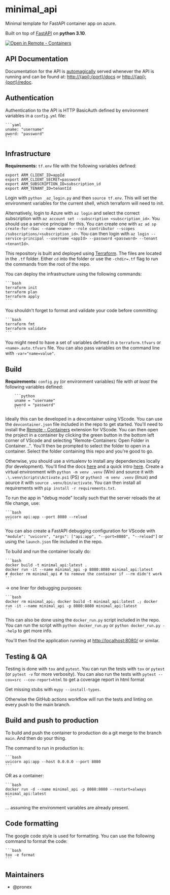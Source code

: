 # minimal_api

Minimal template for FastAPI container app on azure.

Built on top of [FastAPI](https://fastapi.tiangolo.com/) on **python 3.10**.

[
    ![Open in Remote - Containers](
        https://img.shields.io/static/v1?label=Remote%20-%20Containers&message=Open&color=blue&logo=visualstudiocode
    )
](
    https://vscode.dev/redirect?url=vscode://ms-vscode-remote.remote-containers/cloneInVolume?url=https://github.com/Pronex/minimal_api
)

## API Documentation

Documentation for the API is [automagically](https://fastapi.tiangolo.com/tutorial/first-steps/#interactive-api-docs) served whenever the API is running and can be found at: [http://{api}:{port}/docs](http://{api}:{port}/docs) or [http://{api}:{port}/redoc](http://{api}:{port}/redoc).

## Authentication

Authentication to the API is HTTP BasicAuth defined by environment variables in a `config.yml` file:

    ```yaml
    uname: "username"
    pword: "password"
    ```

## Infrastructure

**Requirements:** `tf.env` file with the following variables defined:

    export ARM_CLIENT_ID=appId
    export ARM_CLIENT_SECRET=password
    export ARM_SUBSCRIPTION_ID=subscription_id
    export ARM_TENANT_ID=tenantId

Login with `python _az_login.py` and then `source tf.env`. This will set the environment variables for the current shell, which terraform will need to init.

Alternatively, login to Azure with `az login` and select the correct subscription with `az account set --subscription <subscription_id>`. You should use a service principal for this. You can create one with `az ad sp create-for-rbac --name <name> --role contributor --scopes /subscriptions/<subscription_id>`. You can then login with `az login --service-principal --username <appId> --password <password> --tenant <tenantId>`.

This repository is built and deployed using [Terraform](https://www.terraform.io/). The files are located in the `.tf` folder. Either `cd` into the folder or use the `-chdir=.tf` flag to run the commands from the root of the repo.

You can deploy the infrastructure using the following commands:

    ```bash
    terraform init
    terraform plan
    terraform apply
    ```

You shouldn't forget to format and validate your code before committing:

    ```bash
    terraform fmt
    terraform validate
    ```

You might need to have a set of variables defined in a `terraform.tfvars` or `<name>.auto.tfvars` file. You can also pass variables on the command line with `-var="name=value"`.

## Build

**Requirements:** `config.py` (or environment variables) file with *at least* the following variables defined:

        ```python
        uname = "username"
        pword = "password"
        ```

Ideally this can be developed in a devcontainer using VScode. You can use the `devcontainer.json` file included in the repo to get started. You'll need to install the [Remote - Containers](https://marketplace.visualstudio.com/items?itemName=ms-vscode-remote.remote-containers) extension for VScode. You can then open the project in a container by clicking the green button in the bottom left corner of VScode and selecting "Remote-Containers: Open Folder in Container...". You'll then be prompted to select the folder to open in a container. Select the folder containing this repo and you're good to go.

Otherwise, you should use a virtualenv to install any dependencies locally (for development). You'll find the docs [here](https://docs.python.org/3/library/venv.html) and a quick intro [here](https://realpython.com/python-virtual-environments-a-primer/#what-is-a-virtual-environment). Create a virtual environment with `python -m venv .venv` (Win) and source it with `.\.venv\Scripts\Activate.ps1` (PS) or `python3 -m venv .venv` (linux) and aource it with `source .venv/bin/activate`. You can then install all requirements with `pip install -r requirements.txt`.

To run the app in "debug mode" locally such that the server reloads the at file change, use:

    ```bash
    uvicorn api:app --port 8080 --reload
    ```

You can also create a FastAPI debugging configuration for VScode with `"module": "uvicorn", "args": ["api:app", "--port=8080", "--reload"]` or using the `launch.json` file included in the repo.

To build and run the container locally do:

    ```bash
    docker build -t minimal_api:latest .
    docker run -it --name minimal_api -p 8080:8080 minimal_api:latest
    # docker rm minimal_api # to remove the container if --rm didn't work
    ```

-> one liner for debugging purposes:

    ```bash
    docker rm minimal_api; docker build -t minimal_api:latest .; docker run -it --name minimal_api -p 8080:8080 minimal_api:latest
    ```

This can also be done using the `docker_run.py` script included in the repo. You can run the script with `python docker_run.py` or `python docker_run.py --help` to get more info.

You'll then find the application running at [http://localhost:8080/](http://localhost:8080/) or similar.

## Testing & QA

Testing is done with `tox` and `pytest`. You can run the tests with `tox` or `pytest` (or `pytest -v` for more verbosity). You can also run the tests with `pytest --cov=src --cov-report=html` to get a coverage report in html format

Get missing stubs with `mypy --install-types`.

Otherwise the GitHub actions workflow will run the tests and linting on every push to the main branch.

## Build and push to production

To build and push the container to production do a git merge to the branch `main`. And then do your thing.

The command to run in production is:

    ```bash
    uvicorn api:app --host 0.0.0.0 --port 8080
    ```

OR as a container:

    ```bash
    docker run -d --name minimal_api -p 8080:8080 --restart=always minimal_api:latest
    ```

... assuming the environment variables are already present.

## Code formatting

The google code style is used for formatting. You can use the following command to format the code:

    ```bash
    tox -e format
    ```

## Maintainers

- @pronex
